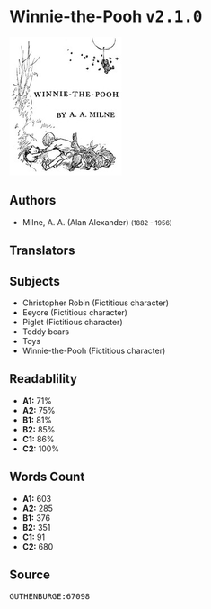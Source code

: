 # Winnie-the-Pooh <kbd>v2.1.0</kbd>

![](./cover.medium.jpg "")

## Authors


 - Milne, A. A. (Alan Alexander) <small>(1882 - 1956)</small>

## Translators



## Subjects


 - Christopher Robin (Fictitious character)
 - Eeyore (Fictitious character)
 - Piglet (Fictitious character)
 - Teddy bears
 - Toys
 - Winnie-the-Pooh (Fictitious character)

## Readablility


 - **A1:** 71%
 - **A2:** 75%
 - **B1:** 81%
 - **B2:** 85%
 - **C1:** 86%
 - **C2:** 100%

## Words Count


 - **A1:** 603
 - **A2:** 285
 - **B1:** 376
 - **B2:** 351
 - **C1:** 91
 - **C2:** 680

## Source


<kbd>GUTHENBURGE:67098</kbd>
